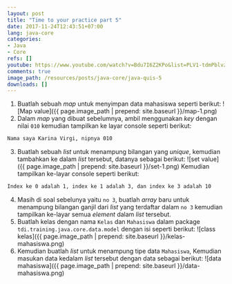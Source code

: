 ```yaml
---
layout: post
title: "Time to your practice part 5"
date: 2017-11-24T12:43:51+07:00
lang: java-core
categories:
- Java
- Core
refs: []
youtube: https://www.youtube.com/watch?v=Bdu7I6Z2KPo&list=PLV1-tdmPblvz0NCFYgVQaQEOTWJCjjucO&index=37
comments: true
image_path: /resources/posts/java-core/java-quis-5
downloads: []
---
```


1. Buatlah sebuah _map_ untuk menyimpan data mahasiswa seperti berikut:
![Map value]({{ page.image_path | prepend: site.baseurl }}/map-1.png)
2. Dalam _map_ yang dibuat sebelumnya, ambil menggunakan _key_ dengan nilai `010` kemudian tampilkan ke layar console seperti berikut:
```bash
Nama saya Karina Virgi, nipnya 010
```
3. Buatlah sebuah _list_ untuk menampung bilangan yang _unique_, kemudian tambahkan ke dalam _list_ tersebut, datanya sebagai berikut:
![set value]({{ page.image_path | prepend: site.baseurl }}/set-1.png)
Kemudian tampilkan ke-layar console seperti berikut:
```bash
Index ke 0 adalah 1, index ke 1 adalah 3, dan index ke 3 adalah 10
```
4. Masih di soal sebelunya yaitu `no 3`, buatlah _array_ baru untuk menampung bilangan ganjil dari _list_ yang terdaftar dalam `no 3` kemudian tampilkan ke-layar semua _element_ dalam _list_ tersebut.
5. Buatlah kelas dengan nama `Kelas` dan `Mahasiswa` dalam package `tdi.training.java.core.data.model` dengan isi seperti berikut:
![class kelas]({{ page.image_path | prepend: site.baseurl }}/kelas-mahasiswa.png)
6. Kemudian buatlah _list_ untuk menampung tipe data `Mahasiswa`, Kemudian masukan data kedalam _list_ tersebut dengan data sebagai berikut:
![data mahasiswa]({{ page.image_path | prepend: site.baseurl }}/data-mahasiswa.png)
